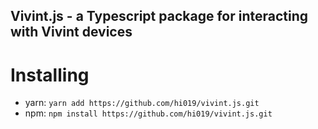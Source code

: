 ## Vivint.js - a Typescript package for interacting with Vivint devices

# Installing

-   yarn: `yarn add https://github.com/hi019/vivint.js.git`
-   npm: `npm install https://github.com/hi019/vivint.js.git`
